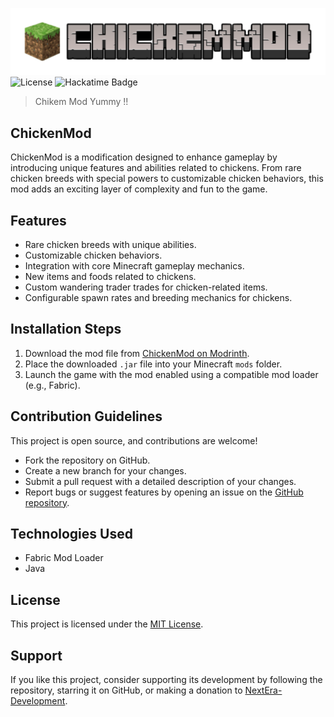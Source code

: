 ![CHICKEMMOD.png](src/main/resources/assets/CHICKEMMOD.png)
![License](https://img.shields.io/badge/license-MIT-blue)   ![Hackatime Badge](https://hackatime-badge.hackclub.com/U0894AG5K1C/ChickenMod)
> Chikem Mod Yummy !!

## ChickenMod

ChickenMod is a modification designed to enhance gameplay by introducing unique features and abilities related to
chickens. From rare chicken breeds with special powers to customizable chicken behaviors, this mod adds an exciting
layer of complexity and fun to the game.

## Features

- Rare chicken breeds with unique abilities.
- Customizable chicken behaviors.
- Integration with core Minecraft gameplay mechanics.
- New items and foods related to chickens.
- Custom wandering trader trades for chicken-related items.
- Configurable spawn rates and breeding mechanics for chickens.

## Installation Steps

1. Download the mod file from [ChickenMod on Modrinth](https://modrinth.com/project/chikem-mod).
2. Place the downloaded `.jar` file into your Minecraft `mods` folder.
3. Launch the game with the mod enabled using a compatible mod loader (e.g., Fabric).

## Contribution Guidelines

This project is open source, and contributions are welcome!

- Fork the repository on GitHub.
- Create a new branch for your changes.
- Submit a pull request with a detailed description of your changes.
- Report bugs or suggest features by opening an issue on the [GitHub repository](https://github.com/).

## Technologies Used

- Fabric Mod Loader
- Java

## License

This project is licensed under the [MIT License](LICENSE).

## Support

If you like this project, consider supporting its development by following the repository, starring it on GitHub, or
making a donation to [NextEra-Development](https://github.com/NextEra-Development).